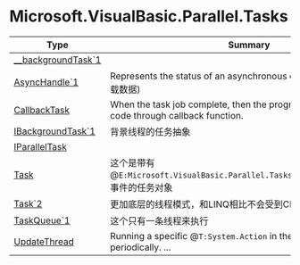 ﻿
# Microsoft.VisualBasic.Parallel.Tasks

|Type|Summary|
|----|-------|
|<a href="#" onClick="load('/docs/Microsoft.VisualBasic.Parallel.Tasks/__backgroundTask`1.md')">__backgroundTask`1</a>||
|<a href="#" onClick="load('/docs/Microsoft.VisualBasic.Parallel.Tasks/AsyncHandle`1.md')">AsyncHandle`1</a>|Represents the status of an asynchronous operation.(背景线程加载数据)|
|<a href="#" onClick="load('/docs/Microsoft.VisualBasic.Parallel.Tasks/CallbackTask.md')">CallbackTask</a>|When the task job complete, then the program will notify user code through callback function.|
|<a href="#" onClick="load('/docs/Microsoft.VisualBasic.Parallel.Tasks/IBackgroundTask`1.md')">IBackgroundTask`1</a>|背景线程的任务抽象|
|<a href="#" onClick="load('/docs/Microsoft.VisualBasic.Parallel.Tasks/IParallelTask.md')">IParallelTask</a>||
|<a href="#" onClick="load('/docs/Microsoft.VisualBasic.Parallel.Tasks/Task.md')">Task</a>|这个是带有@``E:Microsoft.VisualBasic.Parallel.Tasks.Task.TaskJobComplete``事件的任务对象|
|<a href="#" onClick="load('/docs/Microsoft.VisualBasic.Parallel.Tasks/Task`2.md')">Task`2</a>|更加底层的线程模式，和LINQ相比不会受到CPU核心数目的限制|
|<a href="#" onClick="load('/docs/Microsoft.VisualBasic.Parallel.Tasks/TaskQueue`1.md')">TaskQueue`1</a>|这个只有一条线程来执行|
|<a href="#" onClick="load('/docs/Microsoft.VisualBasic.Parallel.Tasks/UpdateThread.md')">UpdateThread</a>|Running a specific @``T:System.Action`` in the background periodically. ...|

